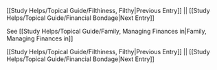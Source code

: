 [[Study Helps/Topical Guide/Filthiness, Filthy|Previous Entry]]  ||  [[Study Helps/Topical Guide/Financial Bondage|Next Entry]]

 See [[Study Helps/Topical Guide/Family, Managing Finances in|Family, Managing Finances in]]

[[Study Helps/Topical Guide/Filthiness, Filthy|Previous Entry]]  ||  [[Study Helps/Topical Guide/Financial Bondage|Next Entry]]